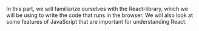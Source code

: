 In this part, we will familiarize ourselves with the React-library, which we will be using to write the code that runs in the browser. We will also look at some features of JavaScript that are important for understanding React.